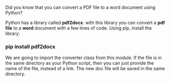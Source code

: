 Did you know that you can convert a PDF file to a word document using Python?
<p>Python has a library called <strong>pdf2docx</strong>. with this library you can convert a <strong>pdf file</strong> to a <strong>word</strong> document with a few lines of code. Using pip, install the library:
<br><h3><strong>pip install pdf2docx</strong></h3></p>
<p>We are going to import the converter class from this module. If the file is in the same directory as your Python script, then you can just provide the name of the file, instead of a link. The new doc file will be saved in the same directory. </p>
